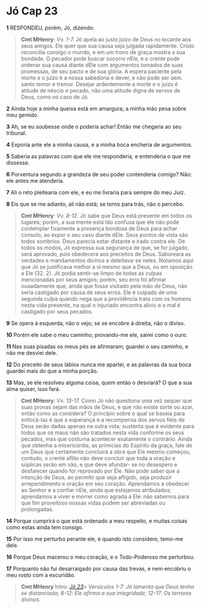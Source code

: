 # Jó Cap 23

**1** 	RESPONDEU, porém, Jó, dizendo:

> **Cmt MHenry**: *Vv. 1-7.* Jó apela ao justo juízo de Deus no tocante aos seus amigos. Ele quer que sua causa seja julgada rapidamente. Cristo reconcilia consigo o mundo, e em um trono de graça mostra a sua bondade. O pecador pode buscar socorro nEle, e o crente pode ordenar sua causa diante dEle com argumentos tomados de suas promessas, de seu pacto e de sua glória. A espera paciente pela morte e o juízo é a nossa sabedoria e dever, e não pode ser sem. santo temor e tremor. Desejar ardentemente a morte e o juízo é atitude de néscio e pecado, não uma atitude digna de servos de Deus, como no caso de Jó.

**2** 	Ainda hoje a minha queixa está em amargura; a minha mão pesa sobre meu gemido.

**3** 	Ah, se eu soubesse onde o poderia achar! Então me chegaria ao seu tribunal.

**4** 	Exporia ante ele a minha causa, e a minha boca encheria de argumentos.

**5** 	Saberia as palavras com que ele me responderia, e entenderia o que me dissesse.

**6** 	Porventura segundo a grandeza de seu poder contenderia comigo? Não: ele antes me atenderia.

**7** 	Ali o reto pleitearia com ele, e eu me livraria para sempre do meu Juiz.

**8** 	Eis que se me adianto, ali não está; se torno para trás, não o percebo.

> **Cmt MHenry**: *Vv. 8-12.* Jó sabe que Deus está presente em todos os lugares; porém, a sua mente está tão confusa que ele não pode contemplar fixamente a presença bondosa de Deus para achar consolo, ao expor o seu caso diante dEle. Seus pontos de vista são todos sombrios. Deus parecia estar distante e irado contra ele. De todos os modos, Jó expressa sua segurança de que, se for julgado, será aprovado, pois obedecera aos preceitos de Deus. Saboreara as verdades e mandamentos divinos e deleitava-se neles. Notamos aqui que Jó se justificava melhor a si mesmo que a Deus, ou em oposição a Ele (32. 2). Jó podia sentir-se limpo de todas as culpas mencionadas por seus amigos; porém, seu erro foi afirmar ousadamente que, ainda que fosse visitado pela mão de Deus, não seria castigado por causa de seus erros. Ele é culpado de uma segunda culpa quando nega que a providência trata com os homens nesta vida presente, na qual o injuriado encontra alivio e o mal é castigado por seus pecados.

**9** 	Se opera à esquerda, não o vejo; se se encobre à direita, não o diviso.

**10** 	Porém ele sabe o meu caminho; provando-me ele, sairei como o ouro.

**11** 	Nas suas pisadas os meus pés se afirmaram; guardei o seu caminho, e não me desviei dele.

**12** 	Do preceito de seus lábios nunca me apartei, e as palavras da sua boca guardei mais do que a minha porção.

**13** 	Mas, se ele resolveu alguma coisa, quem então o desviará? O que a sua alma quiser, isso fará.

> **Cmt MHenry**: *Vv. 13-17.* Como Jó não questiona uma vez sequer que suas provas sejam das mãos de Deus, e que não existe sorte ou azar, então como as considera? O princípio sobre o qual se baseia para enfocá-las é que a esperança e a recompensa dos servos fiéis de Deus serão dadas apenas na outra vida; sustenta que é evidente para todos que os maus não são tratados nesta vida conforme os seus pecados, mas que costuma acontecer exatamente o contrário. Ainda que obtenha a misericórdia, as primícias do Espírito da graça, fale de um Deus que certamente concluirá a obra que Ele mesmo começou, contudo, o crente aflito não deve concluir que toda a oração e súplicas serão em vão, e que deve afundar- se no desespero e desfalecer quando for reprovado por Ele. Não pode saber que a intenção de Deus, ao permitir que seja afligido, seja produzir arrependimento e oração em seu coração. Aprendamos a obedecer ao Senhor e a confiar nEle, ainda que estejamos atribulados; aprendamos a viver e morrer como agrada a Ele: não sabemos para que fim proveitoso nossas vidas podem ser abreviadas ou prolongadas.

**14** 	Porque cumprirá o que está ordenado a meu respeito, e muitas coisas como estas ainda tem consigo.

**15** 	Por isso me perturbo perante ele, e quando isto considero, temo-me dele.

**16** 	Porque Deus macerou o meu coração, e o Todo-Poderoso me perturbou.

**17** 	Porquanto não fui desarraigado por causa das trevas, e nem encobriu o meu rosto com a escuridão.


> **Cmt MHenry** Intro: *[Jó 23](../18A-Jo/23.md#0)*> *Versículos 1-7: Jó lamenta que Deus tenha se distanciado; 8-12: Ele afirma a sua integridade; 12-17: Os terrores divinos.*